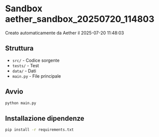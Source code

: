 # Sandbox aether_sandbox_20250720_114803

Creato automaticamente da Aether il 2025-07-20 11:48:03

## Struttura
- `src/` - Codice sorgente
- `tests/` - Test
- `data/` - Dati
- `main.py` - File principale

## Avvio
```bash
python main.py
```

## Installazione dipendenze
```bash
pip install -r requirements.txt
```
